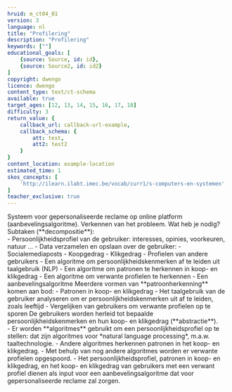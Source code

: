 ```yaml
---
hruid: m_ct04_01
version: 3
language: nl
title: "Profilering"
description: "Profilering"
keywords: [""]
educational_goals: [
    {source: Source, id: id}, 
    {source: Source2, id: id2}
]
copyright: dwengo
licence: dwengo
content_type: text/ct-schema
available: true
target_ages: [12, 13, 14, 15, 16, 17, 18]
difficulty: 3
return_value: {
    callback_url: callback-url-example,
    callback_schema: {
        att: test,
        att2: test2
    }
}
content_location: example-location
estimated_time: 1
skos_concepts: [
    'http://ilearn.ilabt.imec.be/vocab/curr1/s-computers-en-systemen'
]
teacher_exclusive: true
---
```


<context>
Systeem voor gepersonaliseerde reclame op online platform (aanbevelingsalgoritme). 
</div>
</context>
<decomposition>
Verkennen van het probleem. Wat heb je nodig? <br> Subtaken (**decompositie**):<br>
- Persoonlijkheidsprofiel van de gebruiker: interesses, opinies, voorkeuren, natuur ... 
- Data verzamelen en opslaan over de gebruiker:
    - Socialemediaposts
    - Koopgedrag
    - Klikgedrag  
- Profielen van andere gebruikers
- Een algoritme om persoonlijkheidskenmerken af te leiden uit taalgebruik (NLP)
- Een algoritme om patronen te herkennen in koop- en klikgedrag
- Een algoritme om verwante profielen te herkennen  
- Een aanbevelingsalgoritme 
</decomposition>
<patternRecognition>
Meerdere vormen van **patroonherkenning** komen aan bod:
- Patronen in koop- en klikgedrag 
- Het taalgebruik van de gebruiker analyseren om er persoonlijkheidskenmerken uit af te leiden, zoals leeftijd 
- Vergelijken van gebruikers om verwante profielen op te sporen 
</patternRecognition>
<abstraction>
De gebruikers worden herleid tot bepaalde persoonlijkheidskenmerken en hun koop- en klikgedrag (**abstractie**).<br>
</abstraction>
<algorithms>
- Er worden **algoritmes** gebruikt om een persoonlijkheidsprofiel op te stellen: dat zijn algoritmes voor *natural language processing*, m.a.w. taaltechnologie. 
- Andere algoritmes herkennen patronen in het koop- en klikgedrag.
- Met behulp van nog andere algoritmes worden er verwante profielen opgespoord. 
- Het persoonlijkheidsprofiel, patronen in koop- en klikgedrag, en het koop- en klikgedrag van gebruikers met een verwant profiel dienen als input voor een aanbevelingsalgoritme dat voor gepersonaliseerde reclame zal zorgen.<br>
</algorithms>


